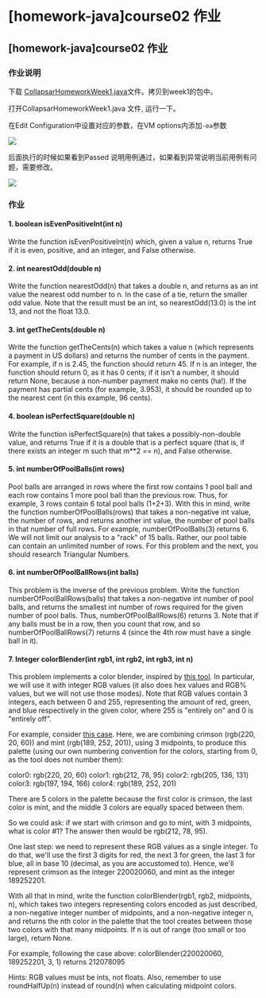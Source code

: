 # \[homework-java\]course02 作业

## \[homework-java\]course02 作业

### 作业说明

下载 [CollapsarHomeworkWeek1.java](https://ossp.pengjunjie.com/CollapsarHomeworkWeek1.java)文件。拷贝到week1的包中。

打开CollapsarHomeworkWeek1.java 文件, 运行一下。

在Edit Configuration中设置对应的参数，在VM options内添加`-ea`参数

![](https://ossp.pengjunjie.com/mweb/16327246598595.jpg)

后面执行的时候如果看到Passed 说明用例通过，如果看到异常说明当前用例有问题，需要修改。

![](https://ossp.pengjunjie.com/mweb/16327247126953.jpg)

### 作业

#### 1. boolean isEvenPositiveInt\(int n\)

Write the function isEvenPositiveInt\(n\) which, given a value n, returns True if it is even, positive, and an integer, and False otherwise.

#### 2. int nearestOdd\(double n\)

Write the function nearestOdd\(n\) that takes a double n, and returns as an int value the nearest odd number to n. In the case of a tie, return the smaller odd value. Note that the result must be an int, so nearestOdd\(13.0\) is the int 13, and not the float 13.0.

#### 3. int getTheCents\(double n\)

Write the function getTheCents\(n\) which takes a value n \(which represents a payment in US dollars\) and returns the number of cents in the payment. For example, if n is 2.45, the function should return 45. If n is an integer, the function should return 0, as it has 0 cents; if it isn't a number, it should return None, because a non-number payment make no cents \(ha!\). If the payment has partial cents \(for example, 3.953\), it should be rounded up to the nearest cent \(in this example, 96 cents\).

#### 4. boolean isPerfectSquare\(double n\)

Write the function isPerfectSquare\(n\) that takes a possibly-non-double value, and returns True if it is a double that is a perfect square \(that is, if there exists an integer m such that m\*\*2 == n\), and False otherwise.

#### 5. int numberOfPoolBalls\(int rows\)

Pool balls are arranged in rows where the first row contains 1 pool ball and each row contains 1 more pool ball than the previous row. Thus, for example, 3 rows contain 6 total pool balls \(1+2+3\). With this in mind, write the function numberOfPoolBalls\(rows\) that takes a non-negative int value, the number of rows, and returns another int value, the number of pool balls in that number of full rows. For example, numberOfPoolBalls\(3\) returns 6. We will not limit our analysis to a "rack" of 15 balls. Rather, our pool table can contain an unlimited number of rows. For this problem and the next, you should research Triangular Numbers.

#### 6. int numberOfPoolBallRows\(int balls\)

This problem is the inverse of the previous problem. Write the function numberOfPoolBallRows\(balls\) that takes a non-negative int number of pool balls, and returns the smallest int number of rows required for the given number of pool balls. Thus, numberOfPoolBallRows\(6\) returns 3. Note that if any balls must be in a row, then you count that row, and so numberOfPoolBallRows\(7\) returns 4 \(since the 4th row must have a single ball in it\).

#### 7. Integer colorBlender\(int rgb1, int rgb2, int rgb3, int n\)

This problem implements a color blender, inspired by [this tool](https://meyerweb.com/eric/tools/color-blend/#:::hex). In particular, we will use it with integer RGB values \(it also does hex values and RGB% values, but we will not use those modes\). Note that RGB values contain 3 integers, each between 0 and 255, representing the amount of red, green, and blue respectively in the given color, where 255 is "entirely on" and 0 is "entirely off".

For example, consider [this case](https://meyerweb.com/eric/tools/color-blend/#DC143C:BDFCC9:3:rgbd). Here, we are combining crimson \(rgb\(220, 20, 60\)\) and mint \(rgb\(189, 252, 201\)\), using 3 midpoints, to produce this palette \(using our own numbering convention for the colors, starting from 0, as the tool does not number them\):

color0: rgb\(220, 20, 60\) color1: rgb\(212, 78, 95\) color2: rgb\(205, 136, 131\) color3: rgb\(197, 194, 166\) color4: rgb\(189, 252, 201\)

There are 5 colors in the palette because the first color is crimson, the last color is mint, and the middle 3 colors are equally spaced between them.

So we could ask: if we start with crimson and go to mint, with 3 midpoints, what is color \#1? The answer then would be rgb\(212, 78, 95\).

One last step: we need to represent these RGB values as a single integer. To do that, we'll use the first 3 digits for red, the next 3 for green, the last 3 for blue, all in base 10 \(decimal, as you are accustomed to\). Hence, we'll represent crimson as the integer 220020060, and mint as the integer 189252201.

With all that in mind, write the function colorBlender\(rgb1, rgb2, midpoints, n\), which takes two integers representing colors encoded as just described, a non-negative integer number of midpoints, and a non-negative integer n, and returns the nth color in the palette that the tool creates between those two colors with that many midpoints. If n is out of range \(too small or too large\), return None.

For example, following the case above: colorBlender\(220020060, 189252201, 3, 1\) returns 212078095

Hints: RGB values must be ints, not floats. Also, remember to use roundHalfUp\(n\) instead of round\(n\) when calculating midpoint colors.

